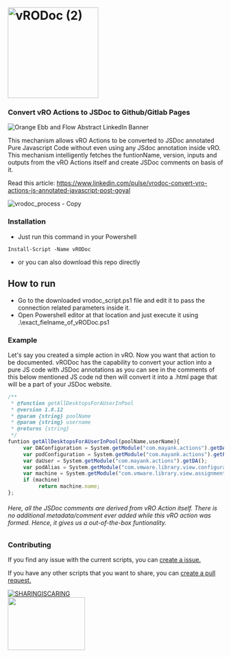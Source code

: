 # <img width="211" alt="vRODoc (2)" src="https://user-images.githubusercontent.com/7029361/147040227-c5e64b5e-7e0c-4a42-833b-f225d88c88af.png"> 
### Convert vRO Actions to JSDoc to Github/Gitlab Pages
![Orange Ebb and Flow Abstract LinkedIn Banner](https://user-images.githubusercontent.com/7029361/147237254-83ff1bd6-6ae3-4147-9484-16e439f1905e.png)

This mechanism allows vRO Actions to be converted to JSDoc annotated Pure Javascript Code without even using any JSdoc annotation inside vRO. This mechanism intelligently fetches the funtionName, version, inputs and outputs from the vRO Actions itself and create JSDoc comments on basis of it.

Read this article: https://www.linkedin.com/pulse/vrodoc-convert-vro-actions-js-annotated-javascript-post-goyal

![vrodoc_process - Copy](https://user-images.githubusercontent.com/7029361/147050088-5fe238b1-f768-4199-ae7d-af3e756927e8.jpg)

### Installation

* Just run this command in your Powershell
```
Install-Script -Name vRODoc
```
* or you can also download this repo directly

## How to run

- Go to the downloaded vrodoc_script.ps1 file and edit it to pass the connection related parameters inside it. 
- Open Powershell editor at that location and just execute it using .\exact_fielname_of_vRODoc.ps1

### Example 

Let's say you created a simple action in vRO. Now you want that action to be documented. vRODoc has the capability to convert your action into a pure JS code with JSDoc annotations as you can see in the comments of this below mentioned JS code nd then will convert it into a .html page that will be a part of your JSDoc website.

```javascript
/**
 * @function getAllDesktopsForAUserInPool
 * @version 1.8.12
 * @param {string} poolName 
 * @param {string} username 
 * @returns {string}
 */
funtion getAllDesktopsForAUserInPool(poolName,userName){
     var DAConfiguration = System.getModule("com.mayank.actions").getDAConfigurationElement();
     var podConfiguration = System.getModule("com.mayank.actions").getPodConfigurationElement();
     var daUser = System.getModule("com.mayank.actions").getDA();
     var podAlias = System.getModule("com.vmware.library.view.configuration").getDefaultOrFirstPod(DAConfiguration, daUser);
     var machine = System.getModule("com.vmware.library.view.assignment").getAssignedMachine(poolName, podAlias, username, podConfiguration);
     if (machine)
          return machine.name;
};
```
<h6>Here, all the JSDoc comments are derived from vRO Action itself. There is no additional metadata/comment ever added while this vRO action was formed. Hence, it gives us a out-of-the-box funtionality. </h6>

### Contributing
If you find any issue with the current scripts, you can [create a issue.](https://github.com/imtrinity94/vRODoc/issues/new)

If you have any other scripts that you want to share, you can [create a pull request.](https://github.com/imtrinity94/vRODoc/compare)



[![SHARINGISCARING](http://ForTheBadge.com/images/badges/built-with-love.svg)](https://github.com/imtrinity94/vRODoc) <br>
<img src="https://user-images.githubusercontent.com/7029361/126627909-e7ea306a-a3cc-45e4-9be9-d22e1277fcc9.png" width="180" height="123">
